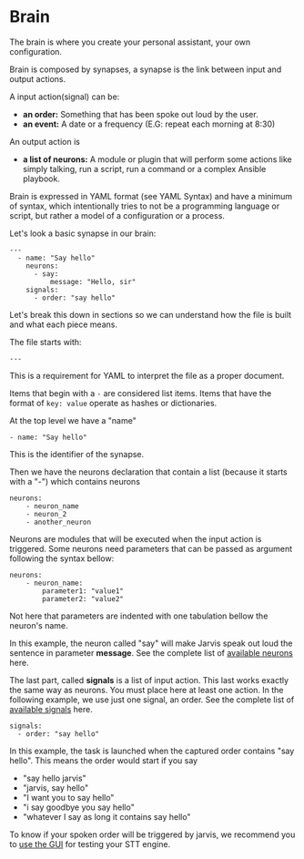 # Brain

The brain is where you create your personal assistant, your own configuration.

Brain is composed by synapses, a synapse is the link between input and output actions.



A input action(signal) can be:
- **an order:** Something that has been spoke out loud by the user.
- **an event:** A date or a frequency (E.G: repeat each morning at 8:30)

An output action is
- **a list of neurons:** A module or plugin that will perform some actions like simply talking, run a script, run a command or a complex Ansible playbook.

Brain is expressed in YAML format (see YAML Syntax) and have a minimum of syntax, which intentionally tries to not be a programming language or script, 
but rather a model of a configuration or a process.

Let's look a basic synapse in our brain:

```
---
  - name: "Say hello"
    neurons:      
      - say:
          message: "Hello, sir"
    signals:
      - order: "say hello"
```

Let's break this down in sections so we can understand how the file is built and what each piece means.

The file starts with:
```
---
```
This is a requirement for YAML to interpret the file as a proper document.

Items that begin with a ```-``` are considered list items. Items that have the format of ```key: value``` operate as hashes or dictionaries.

At the top level we have a "name"
```
- name: "Say hello"
```
This is the identifier of the synapse.

Then we have the neurons declaration that contain a list (because it starts with a "-") which contains neurons
```
neurons:
    - neuron_name
    - neuron_2
    - another_neuron
```

Neurons are modules that will be executed when the input action is triggered.
Some neurons need parameters that can be passed as argument following the syntax bellow:
```
neurons:
    - neuron_name:
        parameter1: "value1"
        parameter2: "value2"
```
Not here that parameters are indented with one tabulation bellow the neuron's name.

In this example, the neuron called "say" will make Jarvis speak out loud the sentence in parameter **message**.
See the complete list of [available neurons](neurons.md) here.

The last part, called **signals** is a list of input action. This last works exactly the same way as neurons. You must place here at least one action.
In the following example, we use just one signal, an order. See the complete list of [available signals](signals.md) here.
```
signals:
  - order: "say hello"
```

In this example, the task is launched when the captured order contains "say hello". This means the order would start if you say
- "say hello jarvis"
- "jarvis, say hello"
- "I want you to say hello"
- "i say goodbye you say hello"
- "whatever I say as long it contains say hello"

To know if your spoken order will be triggered by jarvis, we recommend you to [use the GUI](jarvis_cli.md) for testing your STT engine.